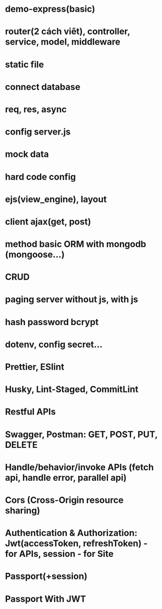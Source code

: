 # demo-express(basic)
# router(2 cách viêt), controller, service, model, middleware
# static file
# connect database
# req, res, async
# config server.js
# mock data
# hard code config
# ejs(view_engine), layout
# client ajax(get, post)
# method basic ORM with mongodb (mongoose...)
# CRUD
# paging server without js, with js



# hash password bcrypt
# dotenv, config secret...
# Prettier, ESlint
# Husky, Lint-Staged, CommitLint
# Restful APIs
# Swagger, Postman: GET, POST, PUT, DELETE
# Handle/behavior/invoke APIs (fetch api, handle error, parallel api)
# Cors (Cross-Origin resource sharing)
# Authentication & Authorization: Jwt(accessToken, refreshToken) - for APIs, session - for Site
# Passport(+session)
# Passport With JWT
